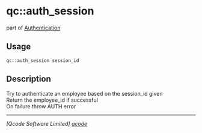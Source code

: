 qc::auth_session
================

part of [Authentication](../qc/wiki/AuthPage)

Usage
-----
`qc::auth_session session_id`

Description
-----------
Try to authenticate an employee based on the session_id given<br/>Return the employee_id if successful<br/>On failure throw AUTH error

----------------------------------
*[Qcode Software Limited] [qcode]*

[qcode]: www.qcode.co.uk "Qcode Software"